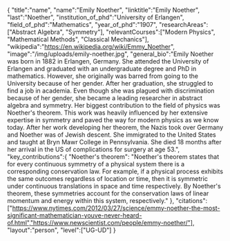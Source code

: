 {
"title":"name",
"name":"Emily Noether",
"linktitle":"Emily Noether",
"last":"Noether",
"institution_of_phd":"University of Erlangen",
"field_of_phd":"Mathematics",
"year_of_phd":"1907",
"researchAreas":["Abstract Algebra", "Symmetry"],
"relevantCourses":["Modern Physics", "Mathematical Methods", "Classical Mechanics"],
"wikipedia":"https://en.wikipedia.org/wiki/Emmy_Noether",
"image":"/img/uploads/emily-noether.jpg",
"general_bio":"Emily Noether was born in 1882 in Erlangen, Germany. She attended the University of Erlangen and graduated with an undergraduate degree and PhD in mathematics. However, she originally was barred from going to the University because of her gender. After her graduation, she struggled to find a job in academia. Even though she was plagued with discrimination because of her gender, she became a leading researcher in abstract algebra and symmetry. Her biggest contribution to the field of physics was Noether's theorem. This work was heavily influenced by her extensive expertise in symmetry and paved the way for modern physics as we know today. After her work developing her theorem, the Nazis took over Germany and Noether was of Jewish descent. She immigrated to the United States and taught at Bryn Mawr College in Pennsylvania. She died 18 months after her arrival in the US of complications for surgery at age 53.",
"key_contributions":{
"Noether's theorem": "Noether's theorem states that for every continuous symmetry of a physical system there is a corresponding conservation law. For example, if a physical process exhibits the same outcomes regardless of location or time, then it is symmetric under continuous translations in space and time respectively. By Noether's theorem, these symmetries account for the conservation laws of linear momentum and energy within this system, respectively."
},
"citations":["https://www.nytimes.com/2012/03/27/science/emmy-noether-the-most-significant-mathematician-youve-never-heard-of.html","https://www.newscientist.com/people/emmy-noether/"],
"layout":"person",
"level":["UG-UD"]
}
